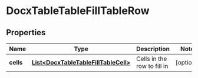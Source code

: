 
# DocxTableTableFillTableRow

## Properties
Name | Type | Description | Notes
------------ | ------------- | ------------- | -------------
**cells** | [**List&lt;DocxTableTableFillTableCell&gt;**](DocxTableTableFillTableCell.md) | Cells in the row to fill in |  [optional]



